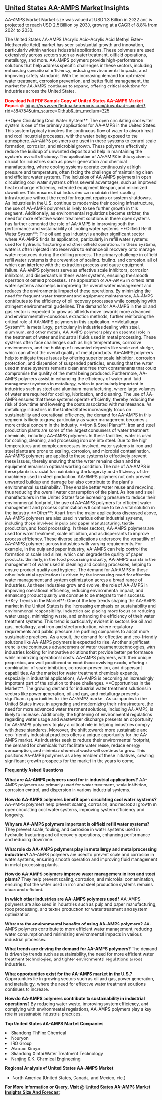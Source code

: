 <h2><a href="https://www.verifiedmarketreports.com/download-sample/?rid=884754&amp;utm_source=Github&amp;utm_medium=225" target="_blank">United States AA-AMPS Market</a> Insights</h2><p>AA-AMPS Market Market size was valued at USD 1.3 Billion in 2022 and is projected to reach USD 2.5 Billion by 2030, growing at a CAGR of 8.8% from 2024 to 2030.</p><p><p>The United States AA-AMPS (Acrylic Acid–Acrylic Acid Methyl Ester–Methacrylic Acid) market has seen substantial growth and innovation, particularly within various industrial applications. These polymers are used extensively across sectors such as water treatment, oilfield operations, metallurgy, and more. AA-AMPS polymers provide high-performance solutions that help address specific challenges in these sectors, including enhancing operational efficiency, reducing environmental impacts, and improving safety standards. With the increasing demand for optimized water treatment, corrosion prevention, and better fluid management, the market for AA-AMPS continues to expand, offering critical solutions for industries across the United States. </p> <p><p><span class=""><span style="color: #ff0000;"><strong>Download Full PDF Sample Copy of United States AA-AMPS Market Report</strong> @ </span><a href="https://www.verifiedmarketreports.com/download-sample/?rid=884754&amp;utm_source=Github&amp;utm_medium=225" target="_blank">https://www.verifiedmarketreports.com/download-sample/?rid=884754&amp;utm_source=Github&amp;utm_medium=225</a></span></p></p> <p>**Open Circulating Cool Water System**: The open circulating cool water system is one of the primary applications for AA-AMPS in the United States. This system typically involves the continuous flow of water to absorb heat and cool industrial processes, with the water being exposed to the atmosphere. AA-AMPS polymers are used in these systems to control scale formation, corrosion, and microbial growth. These polymers effectively reduce the buildup of unwanted deposits and help in maintaining the system’s overall efficiency. The application of AA-AMPS in this system is crucial for industries such as power generation and chemical manufacturing, where cooling systems operate continuously at high pressure and temperature, often facing the challenge of maintaining clean and efficient water systems. The inclusion of AA-AMPS polymers in open circulating cool water systems offers several advantages, such as improved heat exchange efficiency, extended equipment lifespan, and minimized downtime. This ensures that industries can maintain their cooling infrastructure without the need for frequent repairs or system shutdowns. As industries in the U.S. continue to modernize their cooling infrastructure, the use of AA-AMPS polymers is likely to see further growth in this segment. Additionally, as environmental regulations become stricter, the need for more effective water treatment solutions in these open systems has further cemented the role of AA-AMPS in improving both the performance and sustainability of cooling water systems. **Oilfield Refill Water System**: The oil and gas industry is another significant sector where AA-AMPS finds its application, particularly in refill water systems used for hydraulic fracturing and other oilfield operations. In these systems, water is often injected into reservoirs to enhance oil recovery or to manage water resources during the drilling process. The primary challenge in oilfield refill water systems is the prevention of scaling, fouling, and corrosion, all of which can interfere with the extraction process and cause equipment failure. AA-AMPS polymers serve as effective scale inhibitors, corrosion inhibitors, and dispersants in these water systems, ensuring the smooth operation of oilfield processes. The application of AA-AMPS in oilfield refill water systems also helps in improving the overall water management and reduces the environmental impact of these operations. By minimizing the need for frequent water treatment and equipment maintenance, AA-AMPS contributes to the efficiency of oil recovery processes while complying with stringent environmental guidelines. The demand for AA-AMPS in the oil and gas sector is expected to grow as oilfields move towards more advanced and environmentally-conscious extraction methods, further reinforcing the critical role of AA-AMPS polymers in this application. **Metallurgy System**: In metallurgy, particularly in industries dealing with steel, aluminum, and other metals, AA-AMPS polymers play an essential role in the treatment of water and industrial fluids used in metal processing. These systems often face challenges such as high temperatures, corrosive environments, and the buildup of unwanted deposits like scale and sludge, which can affect the overall quality of metal products. AA-AMPS polymers help to mitigate these issues by offering superior scale inhibition, corrosion protection, and dispersion of suspended particles, ensuring that the water used in these systems remains clean and free from contaminants that could compromise the quality of the metal being produced. Furthermore, AA-AMPS polymers assist in enhancing the efficiency of water and fluid management systems in metallurgy, which is particularly important in industries such as steel and aluminum manufacturing, where large volumes of water are required for cooling, lubrication, and cleaning. The use of AA-AMPS ensures that these systems operate efficiently, thereby reducing the risk of downtime and lowering the costs associated with maintenance. As metallurgy industries in the United States increasingly focus on sustainability and operational efficiency, the demand for AA-AMPS in this segment is likely to grow, particularly as water management becomes a more critical concern in the industry. **Iron & Steel Plants**: Iron and steel production plants are some of the largest consumers of water treatment chemicals, including AA-AMPS polymers. In these facilities, water is used for cooling, cleaning, and processing iron ore into steel. Due to the high temperatures and complex processes involved, water systems in iron and steel plants are prone to scaling, corrosion, and microbial contamination. AA-AMPS polymers are applied to these systems to effectively prevent these issues, thereby ensuring that the water remains clean and the equipment remains in optimal working condition. The role of AA-AMPS in these plants is crucial for maintaining the longevity and efficiency of the machinery used in steel production. AA-AMPS polymers not only prevent unwanted buildup and damage but also contribute to the plant's environmental sustainability. They enable better water reuse and recycling, thus reducing the overall water consumption of the plant. As iron and steel manufacturers in the United States face increasing pressure to reduce their environmental footprint, the use of AA-AMPS polymers for efficient water management and process optimization will continue to be a vital solution in the industry. **Other**: Apart from the major applications discussed above, AA-AMPS polymers are also used in various other industrial systems, including those involved in pulp and paper manufacturing, textile production, and food processing. In these sectors, AA-AMPS polymers are used for water treatment, scale inhibition, and as dispersants to improve process efficiency. These diverse applications underscore the versatility of AA-AMPS polymers across industries with varying requirements. For example, in the pulp and paper industry, AA-AMPS can help control the formation of scale and slime, which can degrade the quality of paper products. Similarly, in the food processing industry, AA-AMPS assists in the management of water used in cleaning and cooling processes, helping to ensure product quality and hygiene. The demand for AA-AMPS in these other industrial applications is driven by the increasing need for effective water management and system optimization across a broad range of industries. As these industries grow and evolve, the role of AA-AMPS in improving operational efficiency, reducing environmental impact, and enhancing product quality will continue to be integral to their success. **Key Trends in the Market**: One of the key trends shaping the AA-AMPS market in the United States is the increasing emphasis on sustainability and environmental responsibility. Industries are placing more focus on reducing water usage, minimizing waste, and enhancing the efficiency of their water treatment systems. This trend is particularly evident in sectors like oil and gas, metallurgy, and iron and steel production, where regulatory requirements and public pressure are pushing companies to adopt more sustainable practices. As a result, the demand for effective and eco-friendly solutions like AA-AMPS polymers is expected to rise. Another significant trend is the continuous advancement of water treatment technologies, with industries looking for innovative solutions that provide better performance while minimizing operational costs. AA-AMPS polymers, with their unique properties, are well-positioned to meet these evolving needs, offering a combination of scale inhibition, corrosion prevention, and dispersant capabilities. As the market for water treatment chemicals expands, especially in industrial applications, AA-AMPS is becoming an increasingly important part of the solution to these challenges. **Opportunities in the Market**: The growing demand for industrial water treatment solutions in sectors like power generation, oil and gas, and metallurgy presents significant opportunities for the AA-AMPS market. As companies in the United States invest in upgrading and modernizing their infrastructure, the need for more advanced water treatment solutions, including AA-AMPS, is likely to increase. Additionally, the tightening of environmental regulations regarding water usage and wastewater discharge presents an opportunity for AA-AMPS polymers to play a critical role in helping industries comply with these standards. Moreover, the shift towards more sustainable and eco-friendly industrial practices offers a unique opportunity for the AA-AMPS market. As industries seek to reduce their environmental footprint, the demand for chemicals that facilitate water reuse, reduce energy consumption, and minimize chemical waste will continue to grow. This positions AA-AMPS polymers as a key enabler of these initiatives, creating significant growth prospects for the market in the years to come. <p><strong>Frequently Asked Questions</strong></p> <p><strong>What are AA-AMPS polymers used for in industrial applications?</strong> AA-AMPS polymers are primarily used for water treatment, scale inhibition, corrosion control, and dispersion in various industrial systems.</p> <p><strong>How do AA-AMPS polymers benefit open circulating cool water systems?</strong> AA-AMPS polymers help prevent scaling, corrosion, and microbial growth in open circulating cool water systems, improving system efficiency and longevity.</p> <p><strong>Why are AA-AMPS polymers important in oilfield refill water systems?</strong> They prevent scale, fouling, and corrosion in water systems used in hydraulic fracturing and oil recovery operations, enhancing performance and reducing downtime.</p> <p><strong>What role do AA-AMPS polymers play in metallurgy and metal processing industries?</strong> AA-AMPS polymers are used to prevent scale and corrosion in water systems, ensuring smooth operation and improving fluid management in metal processing plants.</p> <p><strong>How do AA-AMPS polymers improve water management in iron and steel plants?</strong> They help prevent scaling, corrosion, and microbial contamination, ensuring that the water used in iron and steel production systems remains clean and efficient.</p> <p><strong>In which other industries are AA-AMPS polymers used?</strong> AA-AMPS polymers are also used in industries such as pulp and paper manufacturing, food processing, and textile production for water treatment and system optimization.</p> <p><strong>What are the environmental benefits of using AA-AMPS polymers?</strong> AA-AMPS polymers contribute to more efficient water management, reducing water consumption and minimizing environmental impacts in various industrial processes.</p> <p><strong>What trends are driving the demand for AA-AMPS polymers?</strong> The demand is driven by trends such as sustainability, the need for more efficient water treatment technologies, and tighter environmental regulations across industries.</p> <p><strong>What opportunities exist for the AA-AMPS market in the U.S.?</strong> Opportunities lie in growing sectors such as oil and gas, power generation, and metallurgy, where the need for effective water treatment solutions continues to increase.</p> <p><strong>How do AA-AMPS polymers contribute to sustainability in industrial operations?</strong> By reducing water waste, improving system efficiency, and complying with environmental regulations, AA-AMPS polymers play a key role in sustainable industrial practices.</p> </p><p><strong>Top United States AA-AMPS Market Companies</strong></p><div data-test-id=""><p><li>Shandong ThFine Chemical</li><li> Nouryon</li><li> IRO Group</li><li> Ataman Kimya</li><li> Shandong Xintai Water Treatment Technology</li><li> Nanjing K.K. Chemical Engineering</li></p><div><strong>Regional Analysis of&nbsp;United States AA-AMPS Market</strong></div><ul><li dir="ltr"><p dir="ltr">North America&nbsp;(United States, Canada, and Mexico, etc.)</p></li></ul><p><strong>For More Information or Query, Visit @&nbsp;</strong><strong><a href="https://www.verifiedmarketreports.com/product/aa-amps-market/?utm_source=Github&amp;utm_medium=225" target="_blank">United States AA-AMPS Market Insights Size And Forecast</a></strong></p></div>
